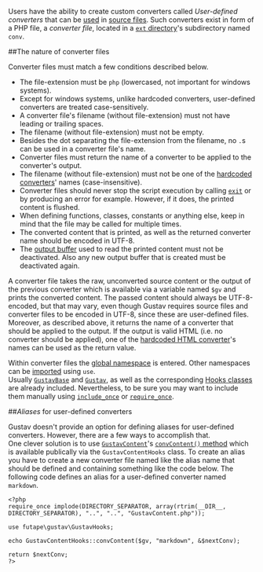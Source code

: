 Users have the ability to create custom converters called *User-defined converters* that can be [used](Gustav-core-options#_conv) in [source files](Source-files). Such converters exist in form of a PHP file, a *converter file*, located in a [`ext` directory](Extending-Gustav)'s subdirectory named `conv`.



##The nature of converter files

Converter files must match a few conditions described below.

+   The file-extension must be `php` (lowercased, not important for windows systems).
+   Except for windows systems, unlike hardcoded converters, user-defined converters are treated case-sensitively.
+   A converter file's filename (without file-extension) must not have leading or trailing spaces.
+   The filename (without file-extension) must not be empty.
+   Besides the dot separating the file-extension from the filename, no `.`s can be used in a converter file's name.
+   Converter files must return the name of a converter to be applied to the converter's output.
+   The filename (without file-extension) must not be one of the [hardcoded converters](Converting-source-content#hardcoded-converters)' names (case-insensitive).
+   Converter files should never stop the script execution by calling [`exit`](http://php.net/manual/en/function.exit.php) or by producing an error for example. However, if it does, the printed content is flushed.
+   When defining functions, classes, constants or anything else, keep in mind that the file may be called for multiple times.
+   The converted content that is printed, as well as the returned converter name should be encoded in UTF-8.
+   The [output buffer](http://php.net/manual/en/ref.outcontrol.php) used to read the printed content must not be deactivated. Also any new output buffer that is created must be deactivated again.

A converter file takes the raw, unconverted source content or the output of the previous converter which is available via a variable named `$gv` and prints the converted content. The passed content should always be UTF-8-encoded, but that may vary, even though Gustav requires source files and converter files to be encoded in UTF-8, since these are user-defined files.  
Moreover, as described above, it returns the name of a converter that should be applied to the output. If the output is valid HTML (i.e. no converter should be applied), one of the [hardcoded HTML converter](Converting-source-content#the-html-converter-htmlhtm)'s names can be used as the return value.

Within converter files the [global namespace](http://php.net/manual/en/language.namespaces.global.php) is entered. Other namespaces can be [imported](http://php.net/manual/en/language.namespaces.importing.php) using `use`.  
Usually [`GustavBase`](API#gustavbase) and [`Gustav`](API#gustav), as well as the corresponding [Hooks classes](API#hooks-classes) are already included. Nevertheless, to be sure you may want to include them manually using [`include_once`](http://php.net/manual/en/function.include-once.php) or [`require_once`](http://php.net/manual/en/function.require-once.php).



##*Aliases* for user-defined converters

Gustav doesn't provide an option for defining aliases for user-defined converters. However, there are a few ways to accomplish that.  
One clever solution is to use [`GustavContent`](API#gustavcontent)'s [`convContent()` method](Private-API%3a-GustavContent#string-convcontent-string-content-string-converter--mixed-next_converter--) which is available publically via the `GustavContentHooks` class. To create an alias you have to create a new converter file named like the alias name that should be defined and containing something like the code below. The following code defines an alias for a user-defined converter named `markdown`.

    <?php
    require_once implode(DIRECTORY_SEPARATOR, array(rtrim(__DIR__, DIRECTORY_SEPARATOR), "..", "..", "GustavContent.php"));

    use futape\gustav\GustavHooks;

    echo GustavContentHooks::convContent($gv, "markdown", &$nextConv);

    return $nextConv;
    ?>